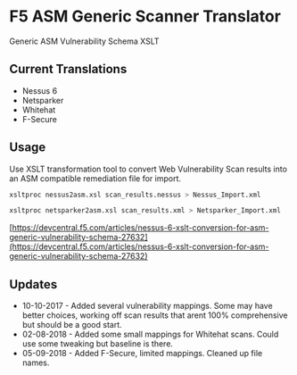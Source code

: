 # F5 ASM Generic Scanner Translator
Generic ASM Vulnerability Schema XSLT

## Current Translations
* Nessus 6
* Netsparker
* Whitehat
* F-Secure

## Usage
Use XSLT transformation tool to convert Web Vulnerability Scan results into an ASM compatible remediation file for import.

```bash
xsltproc nessus2asm.xsl scan_results.nessus > Nessus_Import.xml
```

```bash
xsltproc netsparker2asm.xsl scan_results.xml > Netsparker_Import.xml
```

[https://devcentral.f5.com/articles/nessus-6-xslt-conversion-for-asm-generic-vulnerability-schema-27632](https://devcentral.f5.com/articles/nessus-6-xslt-conversion-for-asm-generic-vulnerability-schema-27632)

## Updates
* 10-10-2017 - Added several vulnerability mappings.  Some may have better choices, working off scan results that arent 100% comprehensive but should be a good start.
* 02-08-2018 - Added some small mappings for Whitehat scans.  Could use some tweaking but baseline is there.
* 05-09-2018 - Added F-Secure, limited mappings.  Cleaned up file names.

